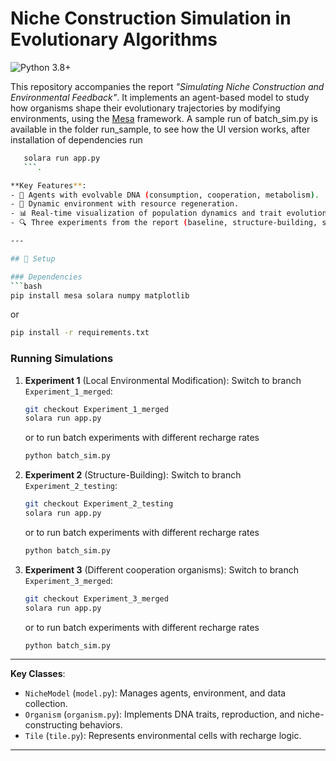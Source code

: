 # Niche Construction Simulation in Evolutionary Algorithms

![Python 3.8+](https://img.shields.io/badge/python-3.8%2B-blue)

This repository accompanies the report *"Simulating Niche Construction and Environmental Feedback"*. It implements an agent-based model to study how organisms shape their evolutionary trajectories by modifying environments, using the [Mesa](https://mesa.readthedocs.io/) framework.
A sample run of batch_sim.py is available in the folder run_sample, to see how the UI version works, after installation of dependencies run   
```bash
   solara run app.py 
   ```.

**Key Features**:
- 🧬 Agents with evolvable DNA (consumption, cooperation, metabolism).
- 🌱 Dynamic environment with resource regeneration.
- 📊 Real-time visualization of population dynamics and trait evolution, or batch simulations for comprehensive statistics.
- 🔍 Three experiments from the report (baseline, structure-building, species competition), in different branches.

---

## 🔧 Setup

### Dependencies
```bash
pip install mesa solara numpy matplotlib
```
or
```bash
pip install -r requirements.txt
```

### Running Simulations
1. **Experiment 1** (Local Environmental Modification):
   Switch to branch `Experiment_1_merged`:
   ```bash
   git checkout Experiment_1_merged
   solara run app.py 
   ```
   or to run batch experiments with different recharge rates
   ```bash
   python batch_sim.py
   ```
2. **Experiment 2** (Structure-Building):
   Switch to branch `Experiment_2_testing`:
   ```bash
   git checkout Experiment_2_testing
   solara run app.py 
   ```
   or to run batch experiments with different recharge rates
   ```bash
   python batch_sim.py
   ```
3. **Experiment 3** (Different cooperation organisms):
   Switch to branch `Experiment_3_merged`:
   ```bash
   git checkout Experiment_3_merged
   solara run app.py 
   ```
   or to run batch experiments with different recharge rates
   ```bash
   python batch_sim.py
   ```
---

**Key Classes**:
- `NicheModel` (`model.py`): Manages agents, environment, and data collection.
- `Organism` (`organism.py`): Implements DNA traits, reproduction, and niche-constructing behaviors.
- `Tile` (`tile.py`): Represents environmental cells with recharge logic.

---
